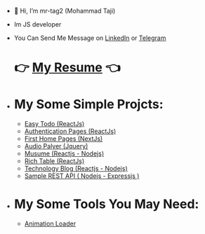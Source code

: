 - 👋 Hi, I’m mr-tag2 (Mohammad Taji)
- Im JS developer
- You Can Send Me Message on [LinkedIn](https://www.linkedin.com/in/mr-tag2/) or [Telegram](https://t.me/Mr_Tag2_dev)

  # 👉 [ My Resume](resume.pdf) 👈

- # My Some Simple Projcts:

  - [ Easy Todo (ReactJs) ](https://easy-todo-mr-tag2.netlify.app)
  - [ Authentication Pages (ReactJs) ](https://simple-authentication-pages-mr-tag2.netlify.app)
  - [ First Home Pages (NextJs) ](https://basic-home-aboutus-nextjs.netlify.app)
  - [ Audio Palyer (Jquery) ](https://xsimple-audio-player.netlify.app)
  - [ Musume (Reactjs - Nodejs) ](https://museum-mr-tag2.netlify.app)
  - [ Rich Table (ReactJs) ](https://mr-tag2-table.netlify.app)
  - [ Technology Blog (Reactjs - Nodejs) ](https://technology-blog-mr-tag2.netlify.app)
  - [ Sample REST API ( Nodejs - Expressjs ) ](https://root-api-n7x3.onrender.com/doc)

- # My Some Tools You May Need:

  - [ Animation Loader ](https://animation-loaders-mr-tag2.netlify.app)
